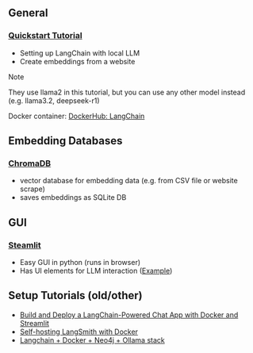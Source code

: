 
## General
### [Quickstart Tutorial](https://python.langchain.com/v0.1/docs/get_started/quickstart/)
- Setting up LangChain with local LLM
- Create embeddings from a website

> [!note]
> They use llama2 in this tutorial, but you can use any other model instead 
> (e.g. llama3.2, deepseek-r1)

Docker container: [DockerHub: LangChain](https://hub.docker.com/r/langchain/langchain)

## Embedding Databases
### [ChromaDB](https://python.langchain.com/docs/integrations/vectorstores/chroma/)
- vector database for embedding data (e.g. from CSV file or website scrape)
- saves embeddings as SQLite DB
## GUI
### [Steamlit](https://streamlit.io/)
- Easy GUI in python (runs in browser)
- Has UI elements for LLM interaction ([Example](https://llm-examples.streamlit.app/?ref=streamlit-io-gallery-llms))

## Setup Tutorials (old/other)
- [Build and Deploy a LangChain-Powered Chat App with Docker and Streamlit](https://www.docker.com/blog/build-and-deploy-a-langchain-powered-chat-app-with-docker-and-streamlit/)
- [Self-hosting LangSmith with Docker](https://docs.smith.langchain.com/self_hosting/installation/docker)
- [Langchain + Docker + Neo4j + Ollama stack](https://github.com/docker/genai-stack)